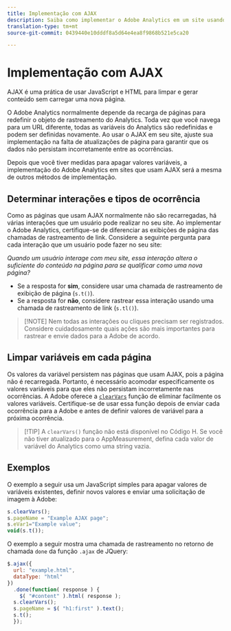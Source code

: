 ```yaml
---
title: Implementação com AJAX
description: Saiba como implementar o Adobe Analytics em um site usando o AJAX.
translation-type: tm+mt
source-git-commit: 0439440e10dddf8a5d64e4ea8f9868b521e5ca20

---
```



# Implementação com AJAX

AJAX é uma prática de usar JavaScript e HTML para limpar e gerar conteúdo sem carregar uma nova página.

O Adobe Analytics normalmente depende da recarga de páginas para redefinir o objeto de rastreamento do Analytics. Toda vez que você navega para um URL diferente, todas as variáveis do Analytics são redefinidas e podem ser definidas novamente. Ao usar o AJAX em seu site, ajuste sua implementação na falta de atualizações de página para garantir que os dados não persistam incorretamente entre as ocorrências.

Depois que você tiver medidas para apagar valores variáveis, a implementação do Adobe Analytics em sites que usam AJAX será a mesma de outros métodos de implementação.

## Determinar interações e tipos de ocorrência

Como as páginas que usam AJAX normalmente não são recarregadas, há várias interações que um usuário pode realizar no seu site. Ao implementar o Adobe Analytics, certifique-se de diferenciar as exibições de página das chamadas de rastreamento de link. Considere a seguinte pergunta para cada interação que um usuário pode fazer no seu site:

*Quando um usuário interage com meu site, essa interação altera o suficiente do conteúdo na página para se qualificar como uma nova página?*

* Se a resposta for **sim**, considere usar uma chamada de rastreamento de exibição de página (`s.t()`).
* Se a resposta for **não**, considere rastrear essa interação usando uma chamada de rastreamento de link (`s.tl()`).

> [!NOTE] Nem todas as interações ou cliques precisam ser registrados. Considere cuidadosamente quais ações são mais importantes para rastrear e envie dados para a Adobe de acordo.

## Limpar variáveis em cada página

Os valores da variável persistem nas páginas que usam AJAX, pois a página não é recarregada. Portanto, é necessário acomodar especificamente os valores variáveis para que eles não persistam incorretamente nas ocorrências. A Adobe oferece a [`clearVars`](../vars/functions/clearvars.md) função de eliminar facilmente os valores variáveis. Certifique-se de usar essa função depois de enviar cada ocorrência para a Adobe e antes de definir valores de variável para a próxima ocorrência.

> [!TIP] A `clearVars()` função não está disponível no Código H. Se você não tiver atualizado para o AppMeasurement, defina cada valor de variável do Analytics como uma string vazia.

## Exemplos

O exemplo a seguir usa um JavaScript simples para apagar valores de variáveis existentes, definir novos valores e enviar uma solicitação de imagem à Adobe:

```js
s.clearVars();
s.pageName = "Example AJAX page";
s.eVar1="Example value";
void(s.t());
```

O exemplo a seguir mostra uma chamada de rastreamento no retorno de chamada `done` da função `.ajax` de JQuery:

```js
$.ajax({
  url: "example.html",
  dataType: "html"
})
  .done(function( response ) {
    $( "#content" ).html( response );
  s.clearVars();
  s.pageName = $( "h1:first" ).text();
  s.t();
  });
```
